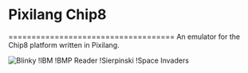 # Pixilang Chip8
====================================
An emulator for the Chip8 platform written in Pixilang.


![Blinky]("screenshots/screen1.png", "Blinky")
!IBM
!BMP Reader
!Sierpinski
!Space Invaders

